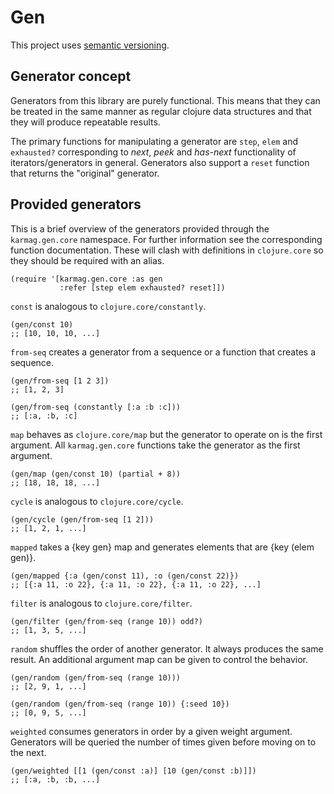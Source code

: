 # Gen

This project uses [semantic versioning](http://semver.org/).

## Generator concept

Generators from this library are purely
functional. This means that they can be treated in the same manner
as regular clojure data structures and that they will produce
repeatable results.

The primary functions for manipulating a generator are
`step`, `elem` and `exhausted?` corresponding to *next*, *peek* and
*has-next* functionality of iterators/generators in
general. Generators also support a `reset` function that returns
the "original" generator.

## Provided generators

This is a brief overview of the generators provided
through the `karmag.gen.core` namespace. For further information
see the corresponding function documentation. These will clash with
definitions in `clojure.core` so they should be required with
an alias.

    (require '[karmag.gen.core :as gen
               :refer [step elem exhausted? reset]])

`const` is analogous to `clojure.core/constantly`.

    (gen/const 10)
    ;; [10, 10, 10, ...]

`from-seq` creates a generator from a sequence or a
function that creates a sequence.

    (gen/from-seq [1 2 3])
    ;; [1, 2, 3]

    (gen/from-seq (constantly [:a :b :c]))
    ;; [:a, :b, :c]

`map` behaves as `clojure.core/map` but the generator
to operate on is the first argument. All `karmag.gen.core`
functions take the generator as the first argument.

    (gen/map (gen/const 10) (partial + 8))
    ;; [18, 18, 18, ...]

`cycle` is analogous to `clojure.core/cycle`.

    (gen/cycle (gen/from-seq [1 2]))
    ;; [1, 2, 1, ...]

`mapped` takes a {key gen} map and generates elements
that are {key (elem gen)}.

    (gen/mapped {:a (gen/const 11), :o (gen/const 22)})
    ;; [{:a 11, :o 22}, {:a 11, :o 22}, {:a 11, :o 22}, ...]

`filter` is analogous to `clojure.core/filter`.

    (gen/filter (gen/from-seq (range 10)) odd?)
    ;; [1, 3, 5, ...]

`random` shuffles the order of another generator. It
always produces the same result. An additional argument map can be
given to control the behavior.

    (gen/random (gen/from-seq (range 10)))
    ;; [2, 9, 1, ...]

    (gen/random (gen/from-seq (range 10)) {:seed 10})
    ;; [0, 9, 5, ...]

`weighted` consumes generators in order by a given
weight argument. Generators will be queried the number of times
given before moving on to the next.

    (gen/weighted [[1 (gen/const :a)] [10 (gen/const :b)]])
    ;; [:a, :b, :b, ...]

